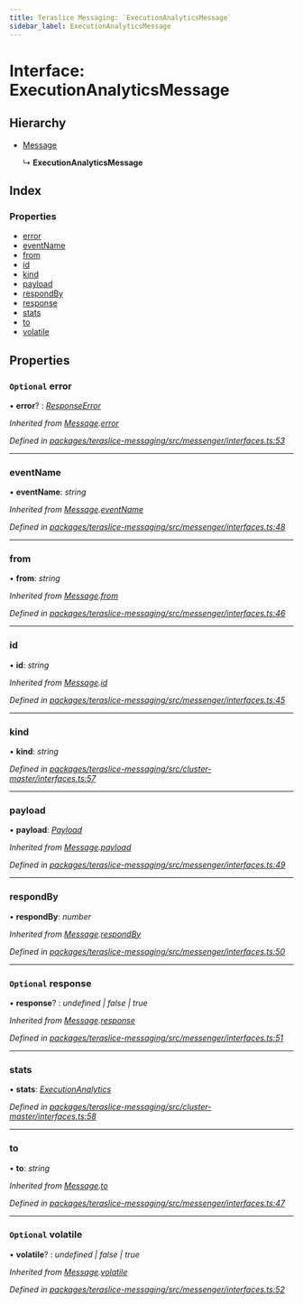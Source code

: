 ```yaml
---
title: Teraslice Messaging: `ExecutionAnalyticsMessage`
sidebar_label: ExecutionAnalyticsMessage
---
```


# Interface: ExecutionAnalyticsMessage

## Hierarchy

* [Message](message.md)

  ↳ **ExecutionAnalyticsMessage**

## Index

### Properties

* [error](executionanalyticsmessage.md#optional-error)
* [eventName](executionanalyticsmessage.md#eventname)
* [from](executionanalyticsmessage.md#from)
* [id](executionanalyticsmessage.md#id)
* [kind](executionanalyticsmessage.md#kind)
* [payload](executionanalyticsmessage.md#payload)
* [respondBy](executionanalyticsmessage.md#respondby)
* [response](executionanalyticsmessage.md#optional-response)
* [stats](executionanalyticsmessage.md#stats)
* [to](executionanalyticsmessage.md#to)
* [volatile](executionanalyticsmessage.md#optional-volatile)

## Properties

### `Optional` error

• **error**? : *[ResponseError](../overview.md#responseerror)*

*Inherited from [Message](message.md).[error](message.md#optional-error)*

*Defined in [packages/teraslice-messaging/src/messenger/interfaces.ts:53](https://github.com/terascope/teraslice/blob/78714a985/packages/teraslice-messaging/src/messenger/interfaces.ts#L53)*

___

###  eventName

• **eventName**: *string*

*Inherited from [Message](message.md).[eventName](message.md#eventname)*

*Defined in [packages/teraslice-messaging/src/messenger/interfaces.ts:48](https://github.com/terascope/teraslice/blob/78714a985/packages/teraslice-messaging/src/messenger/interfaces.ts#L48)*

___

###  from

• **from**: *string*

*Inherited from [Message](message.md).[from](message.md#from)*

*Defined in [packages/teraslice-messaging/src/messenger/interfaces.ts:46](https://github.com/terascope/teraslice/blob/78714a985/packages/teraslice-messaging/src/messenger/interfaces.ts#L46)*

___

###  id

• **id**: *string*

*Inherited from [Message](message.md).[id](message.md#id)*

*Defined in [packages/teraslice-messaging/src/messenger/interfaces.ts:45](https://github.com/terascope/teraslice/blob/78714a985/packages/teraslice-messaging/src/messenger/interfaces.ts#L45)*

___

###  kind

• **kind**: *string*

*Defined in [packages/teraslice-messaging/src/cluster-master/interfaces.ts:57](https://github.com/terascope/teraslice/blob/78714a985/packages/teraslice-messaging/src/cluster-master/interfaces.ts#L57)*

___

###  payload

• **payload**: *[Payload](payload.md)*

*Inherited from [Message](message.md).[payload](message.md#payload)*

*Defined in [packages/teraslice-messaging/src/messenger/interfaces.ts:49](https://github.com/terascope/teraslice/blob/78714a985/packages/teraslice-messaging/src/messenger/interfaces.ts#L49)*

___

###  respondBy

• **respondBy**: *number*

*Inherited from [Message](message.md).[respondBy](message.md#respondby)*

*Defined in [packages/teraslice-messaging/src/messenger/interfaces.ts:50](https://github.com/terascope/teraslice/blob/78714a985/packages/teraslice-messaging/src/messenger/interfaces.ts#L50)*

___

### `Optional` response

• **response**? : *undefined | false | true*

*Inherited from [Message](message.md).[response](message.md#optional-response)*

*Defined in [packages/teraslice-messaging/src/messenger/interfaces.ts:51](https://github.com/terascope/teraslice/blob/78714a985/packages/teraslice-messaging/src/messenger/interfaces.ts#L51)*

___

###  stats

• **stats**: *[ExecutionAnalytics](executionanalytics.md)*

*Defined in [packages/teraslice-messaging/src/cluster-master/interfaces.ts:58](https://github.com/terascope/teraslice/blob/78714a985/packages/teraslice-messaging/src/cluster-master/interfaces.ts#L58)*

___

###  to

• **to**: *string*

*Inherited from [Message](message.md).[to](message.md#to)*

*Defined in [packages/teraslice-messaging/src/messenger/interfaces.ts:47](https://github.com/terascope/teraslice/blob/78714a985/packages/teraslice-messaging/src/messenger/interfaces.ts#L47)*

___

### `Optional` volatile

• **volatile**? : *undefined | false | true*

*Inherited from [Message](message.md).[volatile](message.md#optional-volatile)*

*Defined in [packages/teraslice-messaging/src/messenger/interfaces.ts:52](https://github.com/terascope/teraslice/blob/78714a985/packages/teraslice-messaging/src/messenger/interfaces.ts#L52)*
